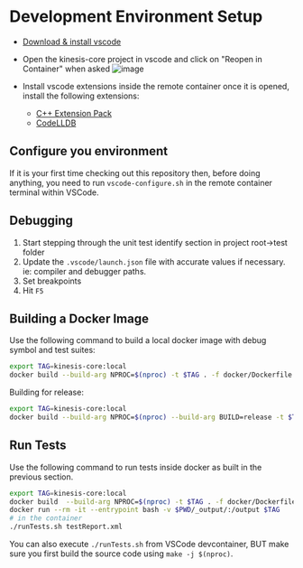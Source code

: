 # Development Environment Setup

- [Download & install vscode](https://code.visualstudio.com/download)
- Open the kinesis-core project in vscode and click on "Reopen in Container" when asked
![image](https://user-images.githubusercontent.com/29750/203445568-939211f6-126f-4150-8b7e-d2b3360effff.png)

- Install vscode extensions inside the remote container once it is opened, install the following extensions:
    * [C++ Extension Pack](https://marketplace.visualstudio.com/items?itemName=ms-vscode.cpptools-extension-pack)
    * [CodeLLDB](https://marketplace.visualstudio.com/items?itemName=vadimcn.vscode-lldb)

## Configure you environment

If it is your first time checking out this repository then, before doing anything, you need to run `vscode-configure.sh` in the remote container terminal within VSCode.

## Debugging

1. Start stepping through the unit test identify section in project root->test folder
2. Update the `.vscode/launch.json` file with accurate values if necessary. ie: compiler and debugger paths.
3. Set breakpoints
4. Hit `F5`

## Building a Docker Image

Use the following command to build a local docker image with debug symbol and test suites:

```bash
export TAG=kinesis-core:local
docker build --build-arg NPROC=$(nproc) -t $TAG . -f docker/Dockerfile.kinesis
```

Building for release:
```bash
export TAG=kinesis-core:local
docker build --build-arg NPROC=$(nproc) --build-arg BUILD=release -t $TAG . -f docker/Dockerfile.kinesis
```

## Run Tests

Use the following command to run tests inside docker as built in the previous section.

```bash
export TAG=kinesis-core:local
docker build  --build-arg NPROC=$(nproc) -t $TAG . -f docker/Dockerfile.kinesis --target buildstage
docker run --rm -it --entrypoint bash -v $PWD/_output/:/output $TAG
# in the container
./runTests.sh testReport.xml
```

You can also execute `./runTests.sh` from VSCode devcontainer, BUT make sure you first build the source code using `make -j $(nproc)`.

```
